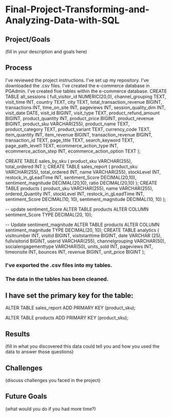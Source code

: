 # Final-Project-Transforming-and-Analyzing-Data-with-SQL

## Project/Goals
(fill in your description and goals here)

## Process
I've reviewed the project instructions.
I've set up my repository.
I've downloaded the .csv files.
I've created the e-commerce database in PGAdmin.
I've created five tables within the e-commerce database.
CREATE TABLE all_sessions (
    full_visitor_id NUMERIC(20,0),
    channel_grouping TEXT,
    visit_time INT,
    country TEXT,
    city TEXT,
    total_transaction_revenue BIGINT,
    transactions INT,
    time_on_site INT,
    pageviews INT,
    session_quality_dim INT,
    visit_date DATE,
    visit_id BIGINT,
    visit_type TEXT,
    product_refund_amount BIGINT,
    product_quantity INT,
    product_price BIGINT,
    product_revenue BIGINT,
    product_sku VARCHAR(255), 
    product_name TEXT,
    product_category TEXT,
    product_variant TEXT,
    currency_code TEXT,
    item_quantity INT,
    item_revenue BIGINT,
    transaction_revenue BIGINT,
    transaction_id TEXT,
    page_title TEXT,
    search_keyword TEXT,
    page_path_level1 TEXT,
    ecommerce_action_type INT,
    ecommerce_action_step INT,
    ecommerce_action_option TEXT
);

CREATE TABLE sales_by_sku (
    product_sku VARCHAR(255),  
    total_ordered INT
);
CREATE TABLE sales_report (
    product_sku VARCHAR(255),
    total_ordered INT,
    name VARCHAR(255),
    stockLevel INT,
    restock_in_gLeadTime INT,
    sentiment_Score DECIMAL(20,10),
    sentiment_magnitude DECIMAL(20,10),
    ratio DECIMAL(20,10)
);
CREATE TABLE products (
    product_sku VARCHAR(255),
    name VARCHAR(255),
    ordered_Quantity INT,
    stockLevel INT,
    restock_in_gLeadTime INT,
    sentiment_Score DECIMAL(10, 10),
    sentiment_magnitude DECIMAL(10, 10)
);

-- update sentiment_Score
ALTER TABLE products
ALTER COLUMN sentiment_Score TYPE DECIMAL(20, 10);

-- Update sentiment_magnitude
ALTER TABLE products
ALTER COLUMN sentiment_magnitude TYPE DECIMAL(20, 10);
CREATE TABLE analytics (
    visitnumber INT,
    visitid BIGINT,
    visitstarttime BIGINT,
    date VARCHAR (25),
    fullvisitorid BIGINT,
    userid VARCHAR(255),
    channelgrouping VARCHAR(50),
    socialengagementtype VARCHAR(50),
    units_sold INT,
    pageviews INT,
    timeonsite INT,
    bounces INT,
    revenue BIGINT,
    unit_price BIGINT
);


### I've exported the .csv files into my tables.
### The data in the tables has been cleaned.
## I have set the primary key for the table:
ALTER TABLE sales_report
ADD PRIMARY KEY (product_sku);

ALTER TABLE products
ADD PRIMARY KEY (product_sku);


## Results
(fill in what you discovered this data could tell you and how you used the data to answer those questions)

## Challenges 
(discuss challenges you faced in the project)

## Future Goals
(what would you do if you had more time?)
